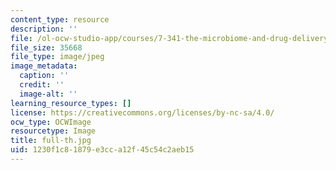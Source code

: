 ```yaml
---
content_type: resource
description: ''
file: /ol-ocw-studio-app/courses/7-341-the-microbiome-and-drug-delivery-cross-species-communication-in-health-and-disease-spring-2018/1230f1c81879e3cca12f45c54c2aeb15_full-th.jpg
file_size: 35668
file_type: image/jpeg
image_metadata:
  caption: ''
  credit: ''
  image-alt: ''
learning_resource_types: []
license: https://creativecommons.org/licenses/by-nc-sa/4.0/
ocw_type: OCWImage
resourcetype: Image
title: full-th.jpg
uid: 1230f1c8-1879-e3cc-a12f-45c54c2aeb15
---
```

